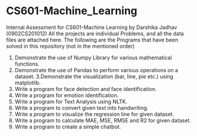 # CS601-Machine_Learning
Internal Assessment for CS601-Machine Learning by Darshika Jadhav (0902CS201012)
All the projects are individual Problems, and all the data files are attached here.
The following are the Programs that have been solved in this repository (not in the mentioned order)
  1. Demonstrate the use of Numpy Library for various mathematical functions.
  2. Demonstrate the use of Pandas to perform various operations on a dataset.
  3.Demonstrate the visualization (bar, line, pie etc.) using matplotlib.
  4. Write a program for face detection and face identification. 
  5. Write a program for emotion identification. 
  6. Write a program for Text Analysis using NLTK.
  7. Write a program to convert given text into handwriting.
  8. Write a program to visualize the regression line for given dataset.
  9. Write a program to calculate MAE, MSE, RMSE and R2 for given dataset.
  10. Write a program to create a simple chatbot.

